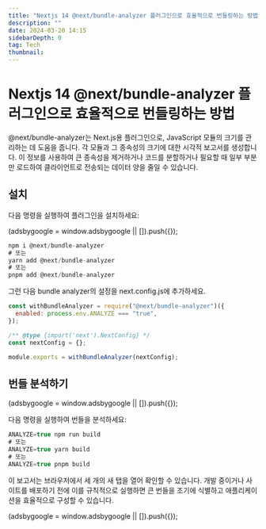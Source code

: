 ```yaml
---
title: "Nextjs 14 @next/bundle-analyzer 플러그인으로 효율적으로 번들링하는 방법"
description: ""
date: 2024-03-20 14:15
sidebarDepth: 0
tag: Tech
thumbnail:
---
```


# Nextjs 14 @next/bundle-analyzer 플러그인으로 효율적으로 번들링하는 방법

@next/bundle-analyzer는 Next.js용 플러그인으로, JavaScript 모듈의 크기를 관리하는 데 도움을 줍니다. 각 모듈과 그 종속성의 크기에 대한 시각적 보고서를 생성합니다. 이 정보를 사용하여 큰 종속성을 제거하거나 코드를 분할하거나 필요할 때 일부 부분만 로드하여 클라이언트로 전송되는 데이터 양을 줄일 수 있습니다.

## 설치

다음 명령을 실행하여 플러그인을 설치하세요:

<!-- ui-log 수평형 -->

<ins class="adsbygoogle"
      style="display:block"
      data-ad-client="ca-pub-4877378276818686"
      data-ad-slot="9743150776"
      data-ad-format="auto"
      data-full-width-responsive="true"></ins>
<component is="script">
(adsbygoogle = window.adsbygoogle || []).push({});
</component>

```js
npm i @next/bundle-analyzer
# 또는
yarn add @next/bundle-analyzer
# 또는
pnpm add @next/bundle-analyzer
```

그런 다음 bundle analyzer의 설정을 next.config.js에 추가하세요.

```js
const withBundleAnalyzer = require("@next/bundle-analyzer")({
  enabled: process.env.ANALYZE === "true",
});

/** @type {import('next').NextConfig} */
const nextConfig = {};

module.exports = withBundleAnalyzer(nextConfig);
```

## 번들 분석하기

<!-- ui-log 수평형 -->

<ins class="adsbygoogle"
      style="display:block"
      data-ad-client="ca-pub-4877378276818686"
      data-ad-slot="9743150776"
      data-ad-format="auto"
      data-full-width-responsive="true"></ins>
<component is="script">
(adsbygoogle = window.adsbygoogle || []).push({});
</component>

다음 명령을 실행하여 번들을 분석하세요:

```js
ANALYZE=true npm run build
# 또는
ANALYZE=true yarn build
# 또는
ANALYZE=true pnpm build
```

이 보고서는 브라우저에서 세 개의 새 탭을 열어 확인할 수 있습니다. 개발 중이거나 사이트를 배포하기 전에 이를 규칙적으로 실행하면 큰 번들을 조기에 식별하고 애플리케이션을 효율적으로 구성할 수 있습니다.

<!-- ui-log 수평형 -->

<ins class="adsbygoogle"
      style="display:block"
      data-ad-client="ca-pub-4877378276818686"
      data-ad-slot="9743150776"
      data-ad-format="auto"
      data-full-width-responsive="true"></ins>
<component is="script">
(adsbygoogle = window.adsbygoogle || []).push({});
</component>
